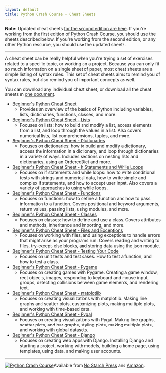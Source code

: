 ```yaml
---
layout: default
title: Python Crash Course - Cheat Sheets
---
```


**Note:** Updated cheat sheets [for the second edition are here](https://ehmatthes.github.io/pcc_2e/cheat_sheets/cheat_sheets/). If you're working from the first edition of Python Crash Course, you should use the sheets described below. If you're working from the second edition, or any other Python resource, you should use the updated sheets.

---

A cheat sheet can be really helpful when you're trying a set of exercises related to a specific topic, or working on a project. 
Because you can only fit so much information on a single sheet of paper, most cheat sheets are a simple listing of syntax rules. This set of cheat sheets aims to remind you of syntax rules, but also remind you of important concepts as well.

You can download any individual cheat sheet, or download all the cheat sheets in [one document](https://github.com/ehmatthes/pcc/releases/download/v1.0.0/beginners_python_cheat_sheet_pcc_all.pdf).

- [Beginner's Python Cheat Sheet](https://github.com/ehmatthes/pcc/releases/download/v1.0.0/beginners_python_cheat_sheet_pcc.pdf)
    - Provides an overview of the basics of Python including variables, lists, dictionaries, functions, classes, and more.
- [Beginner's Python Cheat Sheet - Lists](https://github.com/ehmatthes/pcc/releases/download/v1.0.0/beginners_python_cheat_sheet_pcc_lists.pdf)
    - Focuses on lists: how to build and modify a list, access elements from a list, and loop through the values in a list. Also covers numerical lists, list comprehensions, tuples, and more.
- [Beginner's Python Cheat Sheet - Dictionaries](https://github.com/ehmatthes/pcc/releases/download/v1.0.0/beginners_python_cheat_sheet_pcc_dictionaries.pdf)
    - Focuses on dictionaries: how to build and modify a dictionary, access the information in a dictionary, and loop through dictionaries in a variety of ways. Includes sections on nesting lists and dictionaries, using an OrderedDict and more.
- [Beginner's Python Cheat Sheet - If Statements and While Loops](https://github.com/ehmatthes/pcc/releases/download/v1.0.0/beginners_python_cheat_sheet_pcc_if_while.pdf)
    - Focuses on if statements and while loops: how to write conditional tests with strings and numerical data, how to write simple and complex if statements, and how to accept user input. Also covers a variety of approaches to using while loops.
- [Beginner's Python Cheat Sheet - Functions](https://github.com/ehmatthes/pcc/releases/download/v1.0.0/beginners_python_cheat_sheet_pcc_functions.pdf)
    - Focuses on functions: how to define a function and how to pass information to a function. Covers positional and keyword arguments, return values, passing lists, using modules, and more.
- [Beginner's Python Cheat Sheet - Classes](https://github.com/ehmatthes/pcc/releases/download/v1.0.0/beginners_python_cheat_sheet_pcc_classes.pdf)
    - Focuses on classes: how to define and use a class. Covers attributes and methods, inheritance and importing, and more.
- [Beginner's Python Cheat Sheet - Files and Exceptions](https://github.com/ehmatthes/pcc/releases/download/v1.0.0/beginners_python_cheat_sheet_pcc_files_exceptions.pdf)
    - Focuses on working with files, and using exceptions to handle errors that might arise as your programs run. Covers reading and writing to files, try-except-else blocks, and storing data using the json module.
- [Beginner's Python Cheat Sheet - Testing Your Code](https://github.com/ehmatthes/pcc/releases/download/v1.0.0/beginners_python_cheat_sheet_pcc_testing.pdf)
    - Focuses on unit tests and test cases. How to test a function, and how to test a class.
- [Beginner's Python Cheat Sheet - Pygame](https://github.com/ehmatthes/pcc/releases/download/v1.0.0/beginners_python_cheat_sheet_pcc_pygame.pdf)
    - Focuses on creating games with Pygame. Creating a game window, rect objects, images, responding to keyboard and mouse 
input, groups, detecting collisions between game elements, and rendering text.
- [Beginner's Python Cheat Sheet - matplotlib](https://github.com/ehmatthes/pcc/releases/download/v1.0.0/beginners_python_cheat_sheet_pcc_matplotlib.pdf)
    - Focuses on creating visualizations with matplotlib. Making line graphs and scatter plots, customizing plots, making multiple plots, and working with time-based data.
- [Beginner's Python Cheat Sheet - Pygal](https://github.com/ehmatthes/pcc/releases/download/v1.0.0/beginners_python_cheat_sheet_pcc_pygal.pdf)
    - Focuses on creating visualizations with Pygal. Making line graphs, scatter plots, and bar graphs, styling plots, making multiple plots, and working with global datasets.
- [Beginner's Python Cheat Sheet - Django](https://github.com/ehmatthes/pcc/releases/download/v1.0.0/beginners_python_cheat_sheet_pcc_django.pdf)
    - Focuses on creating web apps with Django. Installing Django and starting a project, working with models, building a home page, using templates, using data, and making user accounts.

- - -

[![Python Crash Course](../images/cover.jpg)](http://nostarchpress.com/pythoncrashcourse)Available from [No Starch Press](http://nostarchpress.com/pythoncrashcourse) and [Amazon](http://www.amazon.com/Python-Crash-Course-Project-Based-Introduction/dp/1593276036).</p>
